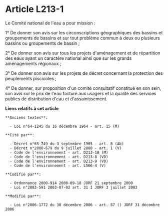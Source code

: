 # Article L213-1

Le Comité national de l'eau a pour mission :

1° De donner son avis sur les circonscriptions géographiques des bassins et groupements de bassins et sur tout problème
commun à deux ou plusieurs bassins ou groupements de bassin ;

2° De donner son avis sur tous les projets d'aménagement et de répartition des eaux ayant un caractère national ainsi que sur
les grands aménagements régionaux ;

3° De donner son avis sur les projets de décret concernant la protection des peuplements piscicoles ;

4° De donner, sur proposition d'un comité consultatif constitué en son sein, son avis sur le prix de l'eau facturé aux
usagers et la qualité des services publics de distribution d'eau et d'assainissement.

**Liens relatifs à cet article**

	**Anciens textes**:

	  - Loi n°64-1245 du 16 décembre 1964 - art. 15 (M)

	**Cité par**:

	  - Décret n°65-749 du 3 septembre 1965 - art. 8 (Ab)
	  - Décret n°2008-679 du 9 juillet 2008 - art. 1 (V)
	  - Code de l'environnement - art. D213-10 (M)
	  - Code de l'environnement - art. D213-8 (VD)
	  - Code de l'environnement - art. D213-9 (VD)
	  - Code de l'environnement - art. L566-4 (V)

	**Codifié par**:

	  - Ordonnance 2000-914 2000-09-18 JORF 21 septembre 2000
	  - Loi n°2003-591 2003-07-02 art. 31 I JORF 3 juillet 2003

	**Modifié par**:

	  - Loi n°2006-1772 du 30 décembre 2006 - art. 87 () JORF 31 décembre 2006
